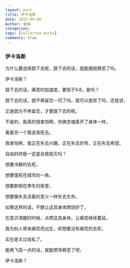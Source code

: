 ```yaml
---
layout: post
title: 伊卡洛斯
date: 2022-09-08
Author: 雀瞬
categories: 
tags: [collected works]
comments: true
---
```


### 伊卡洛斯

为什么要选择跳下去呢，跳下去的话，就能摆脱罪恶了吗，

伊卡洛斯？

跳下去的话，痛苦的加速度，要低于9.8，是吗？

跳下去的话，就不再留恋一切了吗，就可以放弃了吗，还是说，

正是因为不再留恋，才要跳下去的呢。

不是的，我真的很害怕啊，仿佛灵魂离开了身体一样，

看着另一个我逐渐死去。

我害怕啊，我正在失去兴趣，正在失去好奇，正在失去希望。

自由的终极一定是自我毁灭吗？

想要冷静的去死，

想要饿死在城市的一角，

想要醉倒在寒冬的夜里，

想要像失去活着的意义一样失去生命。

如果这样的话，干脆让这具身体燃烧好了，

在意识清醒的时候，点燃这具身体，让痛苦继续蔓延，

我为别人带来痛苦而出生，却想要没有痛苦的去死，

实在是太过自私了。

能再飞高一点的话，就能燃净罪恶了吧，

伊卡洛斯？
